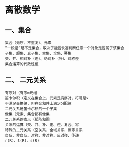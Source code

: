 # 离散数学
## 一、集合
	集合（无序、不重复）、元素
	“一段话”是不是集合，取决于能否快速判断任意一个对象是否属于该集合
	子集、超集、真子集、空集、全集、幂集
	交、并、相对补（差）、绝对补（补）、对称差
	集合运算的代数性值

## 二、 二元关系
	有序对（有序m元组
	笛卡尔积（定义在集合上，元素是有序对，符号是×
	不满足交换律，但在交和并上满足分配律
	二元关系是笛卡尔积的一个子集
	像集（元素、集合都有像集
	二元关系的表示（矩阵和图
	关系的运算（交、并、补、差、逆、复合、幂
	特殊的二元关系（空关系、全域关系、恒等关系
	自反、非自反、对称、非对称、反对称、传递
	r(R)、t(R)、s(R)

